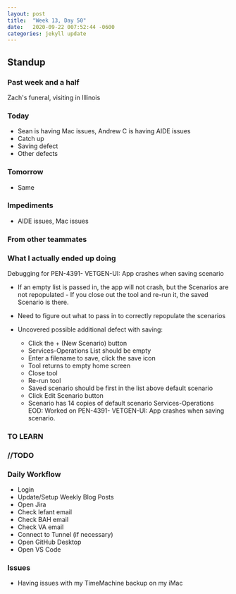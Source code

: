 ```yaml
---
layout: post
title:  "Week 13, Day 50"
date:   2020-09-22 007:52:44 -0600
categories: jekyll update
---
```


## Standup

### Past week and a half
Zach's funeral, visiting in Illinois
  
### Today
* Sean is having Mac issues, Andrew C is having AIDE issues
* Catch up
* Saving defect
* Other defects

### Tomorrow
* Same
  
### Impediments
* AIDE issues, Mac issues
  
### From other teammates


### What I actually ended up doing
Debugging for PEN-4391- VETGEN-UI: App crashes when saving scenario
* If an empty list is passed in, the app will not crash, but the Scenarios are not repopulated - If you close out the tool and re-run it, the saved Scenario is there.
* Need to figure out what to pass in to correctly repopulate the scenarios

* Uncovered possible additional defect with saving:
  * Click the + (New Scenario) button
  * Services-Operations List should be empty
  * Enter a filename to save, click the save icon
  * Tool returns to empty home screen
  * Close tool
  * Re-run tool
  * Saved scenario should be first in the list above default scenario
  * Click Edit Scenario button
  * Scenario has 14 copies of default scenario Services-Operations
EOD:
Worked on PEN-4391- VETGEN-UI: App crashes when saving scenario. 
### TO LEARN
  
### //TODO

### Daily Workflow
* Login
* Update/Setup Weekly Blog Posts
* Open Jira
* Check lefant email
* Check BAH email
* Check VA email
* Connect to Tunnel (if necessary)
* Open GitHub Desktop
* Open VS Code
  
### Issues
* Having issues with my TimeMachine backup on my iMac

